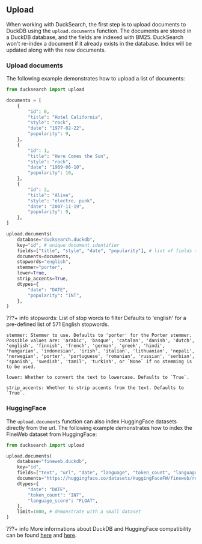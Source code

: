 ## Upload

When working with DuckSearch, the first step is to upload documents to DuckDB using the `upload.documents` function. The documents are stored in a DuckDB database, and the fields are indexed with BM25. DuckSearch won't re-index a document if it already exists in the database. Index will be updated along with the new documents.

### Upload documents

The following example demonstrates how to upload a list of documents:

```python
from ducksearch import upload

documents = [
    {
        "id": 0,
        "title": "Hotel California",
        "style": "rock",
        "date": "1977-02-22",
        "popularity": 9,
    },
    {
        "id": 1,
        "title": "Here Comes the Sun",
        "style": "rock",
        "date": "1969-06-10",
        "popularity": 10,
    },
    {
        "id": 2,
        "title": "Alive",
        "style": "electro, punk",
        "date": "2007-11-19",
        "popularity": 9,
    },
]

upload.documents(
    database="ducksearch.duckdb",
    key="id", # unique document identifier
    fields=["title", "style", "date", "popularity"], # list of fields to index
    documents=documents,
    stopwords="english",
    stemmer="porter",
    lower=True,
    strip_accents=True,
    dtypes={
        "date": "DATE",
        "popularity": "INT",
    },
)
```

???+ info
    stopwords: List of stop words to filter Defaults to 'english' for a pre-defined list of 571 English stopwords.

    stemmer: Stemmer to use. Defaults to 'porter' for the Porter stemmer. Possible values are: 'arabic', 'basque', 'catalan', 'danish', 'dutch', 'english', 'finnish', 'french', 'german', 'greek', 'hindi', 'hungarian', 'indonesian', 'irish', 'italian', 'lithuanian', 'nepali', 'norwegian', 'porter', 'portuguese', 'romanian', 'russian', 'serbian', 'spanish', 'swedish', 'tamil', 'turkish', or `None` if no stemming is to be used.

    lower: Whether to convert the text to lowercase. Defaults to `True`.

    strip_accents: Whether to strip accents from the text. Defaults to `True`.

### HuggingFace

The `upload.documents` function can also index HuggingFace datasets directly from the url. 
The following example demonstrates how to index the FineWeb dataset from HuggingFace:

```python
from ducksearch import upload

upload.documents(
    database="fineweb.duckdb",
    key="id",
    fields=["text", "url", "date", "language", "token_count", "language_score"],
    documents="https://huggingface.co/datasets/HuggingFaceFW/fineweb/resolve/main/sample/10BT/000_00000.parquet",
    dtypes={
        "date": "DATE",
        "token_count": "INT",
        "language_score": "FLOAT",
    },
    limit=1000, # demonstrate with a small dataset
)
```

???+ info
    More informations about DuckDB and HuggingFace compatibility can be found [here](https://huggingface.co/docs/hub/en/datasets-duckdb) and [here](https://duckdb.org/2024/05/29/access-150k-plus-datasets-from-hugging-face-with-duckdb.html).
